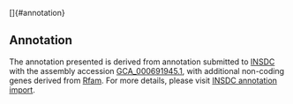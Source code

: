 []{#annotation}

Annotation
----------

The annotation presented is derived from annotation submitted to
[INSDC](http://www.insdc.org) with the assembly accession
[GCA\_000691945.1](http://www.ebi.ac.uk/ena/data/view/GCA_000691945.1),
with additional non-coding genes derived from
[Rfam](http://rfam.xfam.org/). For more details, please visit [INSDC
annotation
import](http://ensemblgenomes.org/info/data/insdc_annotation).
